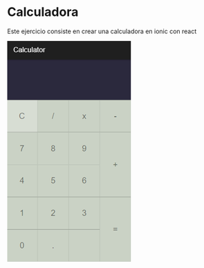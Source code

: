 # Calculadora
<p>
Este ejercicio consiste en crear una calculadora en ionic con react
</p>
<img src="/images/calculadora.png" alt="Calculadora"/>
